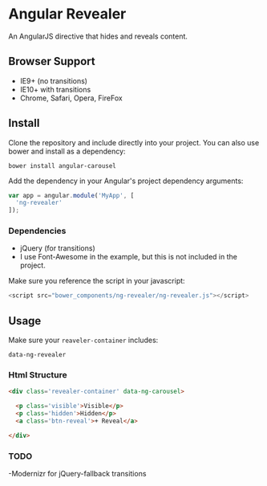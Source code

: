 # Angular Revealer

An AngularJS directive that hides and reveals content.

## Browser Support
- IE9+ (no transitions)
- IE10+ with transitions
- Chrome, Safari, Opera, FireFox

## Install

Clone the repository and include directly into your project. You can also use bower and install as a dependency:

```
bower install angular-carousel
```

Add the dependency in your Angular's project dependency arguments:

```js
var app = angular.module('MyApp', [
  'ng-revealer'
]);
```

### Dependencies

- jQuery (for transitions)
- I use Font-Awesome in the example, but this is not included in the project.

Make sure you reference the script in your javascript:

```js
<script src="bower_components/ng-revealer/ng-revealer.js"></script>
```

## Usage

Make sure your `reaveler-container` includes:
```
data-ng-revealer
```


### Html Structure

```html
<div class='revealer-container' data-ng-carousel>

  <p class='visible'>Visible</p>
  <p class='hidden'>Hidden</p>
  <a class='btn-reveal'>+ Reveal</a>

</div>
```

### TODO

-Modernizr for jQuery-fallback transitions
